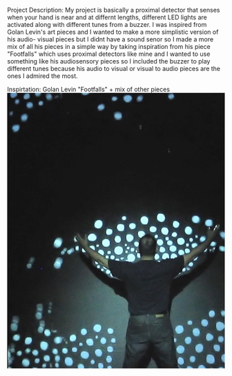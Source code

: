 Project Description:
My project is basically a proximal detector that senses when your hand is near and at differnt lengths, different LED lights are activated
along with different tunes from a buzzer. I was inspired from Golan Levin's art pieces and I wanted to make a more simplistic version of his audio-
visual pieces but I didnt have a sound senor so I made a more mix of all his pieces in a simple way by taking inspiration from his piece "Footfalls" 
which uses proximal detectors like mine and I wanted to use something like his audiosensory pieces so I included the buzzer to play different tunes
because his audio to visual or visual to audio pieces are the ones I admired the most.

Inspirtation:
Golan Levin "Footfalls" + mix of other pieces
![](footfalls.jpg)
